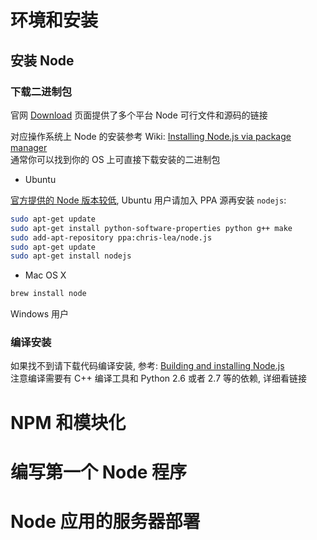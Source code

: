 
环境和安装
======

安装 Node
------

### 下载二进制包

官网 [Download](http://nodejs.org/download/) 页面提供了多个平台 Node 可行文件和源码的链接

对应操作系统上 Node 的安装参考 Wiki: [Installing Node.js via package manager](https://github.com/joyent/node/wiki/Installing-Node.js-via-package-manager)  
通常你可以找到你的 OS 上可直接下载安装的二进制包

* Ubuntu

[官方提供的 Node 版本较低](http://packages.ubuntu.com/search?suite=raring&keywords=nodejs), Ubuntu 用户请加入 PPA 源再安装 `nodejs`:

```bash
sudo apt-get update
sudo apt-get install python-software-properties python g++ make
sudo add-apt-repository ppa:chris-lea/node.js
sudo apt-get update
sudo apt-get install nodejs
```

* Mac OS X

```bash
brew install node
```

Windows 用户

### 编译安装

如果找不到请下载代码编译安装, 参考: [Building and installing Node.js](https://github.com/joyent/node/wiki/Installation)  
注意编译需要有 C++ 编译工具和 Python 2.6 或者 2.7 等的依赖, 详细看链接

NPM 和模块化
======


编写第一个 Node 程序
======

Node 应用的服务器部署
======

